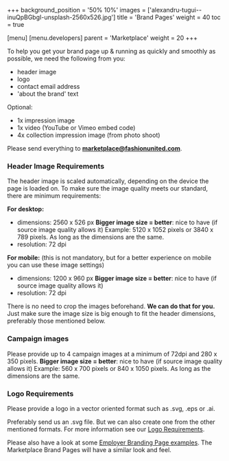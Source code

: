 +++
background_position = '50% 10%'
images = ['alexandru-tugui--inuQpBGbgI-unsplash-2560x526.jpg']
title = 'Brand Pages'
weight = 40
toc = true

[menu]
  [menu.developers]
    parent = 'Marketplace'
    weight = 20
+++

To help you get your brand page up & running as quickly and smoothly as
possible, we need the following from you:

- header image
- logo
- contact email address
- 'about the brand' text

Optional:

- 1x impression image
- 1x video (YouTube or Vimeo embed code)
- 4x collection impression image (from photo shoot)

Please send everything to **marketplace@fashionunited.com**.

### Header Image Requirements

The header image is scaled automatically, depending on the device the page is
loaded on. To make sure the image quality meets our standard, there are minimum
requirements:

**For desktop:**

- dimensions: 2560 x 526 px **Bigger image size = better**: nice to have (if
  source image quality allows it) Example: 5120 x 1052 pixels or 3840 x 789
  pixels. As long as the dimensions are the same.
- resolution: 72 dpi

**For mobile:** (this is not mandatory, but for a better experience on mobile
you can use these image settings)

- dimensions: 1200 x 960 px **Bigger image size = better**: nice to have (if
  source image quality allows it)
- resolution: 72 dpi

There is no need to crop the images beforehand. **We can do that for you.** Just
make sure the image size is big enough to fit the header dimensions, preferably
those mentioned below.

### Campaign images

Please provide up to 4 campaign images at a minimum of 72dpi and 280 x 350
pixels. **Bigger image size = better**: nice to have (if source image quality
allows it) Example: 560 x 700 pixels or 840 x 1050 pixels. As long as the
dimensions are the same.

### Logo Requirements

Please provide a logo in a vector oriented format such as .svg, .eps or .ai.

Preferably send us an .svg file. But we can also create one from the other
mentioned formats. For more information see our
[Logo Requirements](https://developer.fashionunited.com/docs/logo/).

Please also have a look at some
[Employer Branding Page examples](https://fashionunited.com/company/recruitment-solutions/employer-branding/).
The Marketplace Brand Pages will have a similar look and feel.
